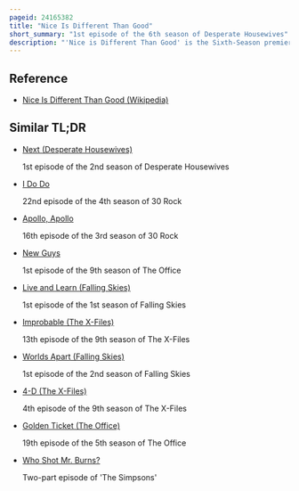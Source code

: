 ```yaml
---
pageid: 24165382
title: "Nice Is Different Than Good"
short_summary: "1st episode of the 6th season of Desperate Housewives"
description: "'Nice is Different Than Good' is the Sixth-Season premiere Episode of the american Comedy-Drama Series Desperate Housewives, and the 112th overall Episode of the Series. It originally aired in the united States on Abc on september 27 2009. In the Episode Mike Marries susan and angie Bolen and her Family Move onto Wisteria Lane as they try to escape their Sordid past."
---
```


## Reference

- [Nice Is Different Than Good (Wikipedia)](https://en.wikipedia.org/?curid=24165382)

## Similar TL;DR

- [Next (Desperate Housewives)](/tldr/en/next-desperate-housewives)

  1st episode of the 2nd season of Desperate Housewives

- [I Do Do](/tldr/en/i-do-do)

  22nd episode of the 4th season of 30 Rock

- [Apollo, Apollo](/tldr/en/apollo-apollo)

  16th episode of the 3rd season of 30 Rock

- [New Guys](/tldr/en/new-guys)

  1st episode of the 9th season of The Office

- [Live and Learn (Falling Skies)](/tldr/en/live-and-learn-falling-skies)

  1st episode of the 1st season of Falling Skies

- [Improbable (The X-Files)](/tldr/en/improbable-the-x-files)

  13th episode of the 9th season of The X-Files

- [Worlds Apart (Falling Skies)](/tldr/en/worlds-apart-falling-skies)

  1st episode of the 2nd season of Falling Skies

- [4-D (The X-Files)](/tldr/en/4-d-the-x-files)

  4th episode of the 9th season of The X-Files

- [Golden Ticket (The Office)](/tldr/en/golden-ticket-the-office)

  19th episode of the 5th season of The Office

- [Who Shot Mr. Burns?](/tldr/en/who-shot-mr-burns)

  Two-part episode of 'The Simpsons'
